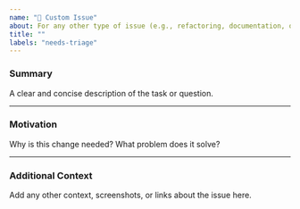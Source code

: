 ```yaml
---
name: "📝 Custom Issue"
about: For any other type of issue (e.g., refactoring, documentation, questions).
title: ""
labels: "needs-triage"
---
```


### Summary

A clear and concise description of the task or question.

---

### Motivation

Why is this change needed? What problem does it solve?

---

### Additional Context

Add any other context, screenshots, or links about the issue here.
